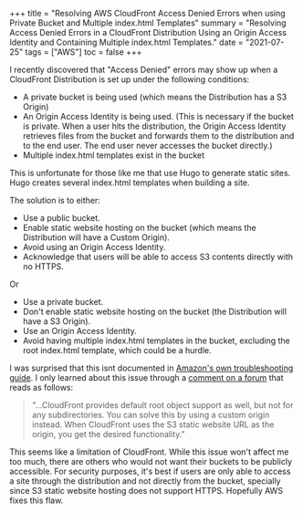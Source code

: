 +++
title = "Resolving AWS CloudFront Access Denied Errors when using Private Bucket and Multiple index.html Templates"
summary = "Resolving Access Denied Errors in a CloudFront Distribution Using an Origin Access Identity and Containing Multiple index.html Templates."
date = "2021-07-25"
tags = ["AWS"]
toc = false
+++

I recently discovered that "Access Denied" errors may show up when a CloudFront Distribution is set up under the following conditions:

- A private bucket is being used (which means the Distribution has a S3 Origin)
- An Origin Access Identity is being used. (This is necessary if the bucket is private. When a user hits the distribution, the Origin Access Identity retrieves files from the bucket and forwards them to the distribution and to the end user. The end user never accesses the bucket directly.)
- Multiple index.html templates exist in the bucket

This is unfortunate for those like me that use Hugo to generate static sites. Hugo creates several index.html templates when building a site.

The solution is to either:

- Use a public bucket.
- Enable static website hosting on the bucket (which means the Distribution will have a Custom Origin).
- Avoid using an Origin Access Identity.
- Acknowledge that users will be able to access S3 contents directly with no HTTPS.

Or

- Use a private bucket.
- Don't enable static website hosting on the bucket (the Distribution will have a S3 Origin).
- Use an Origin Access Identity.
- Avoid having multiple index.html templates in the bucket, excluding the root index.html template, which could be a hurdle.


I was surprised that this isnt documented in [Amazon's own troubleshooting guide](https://aws.amazon.com/premiumsupport/knowledge-center/s3-website-cloudfront-error-403/). I only learned about this issue through a [comment on a forum](https://forums.aws.amazon.com/thread.jspa?threadID=85849) that reads as follows:

> "...CloudFront provides default root object support as well, but not for any subdirectories. You can solve this by using a custom origin instead. When CloudFront uses the S3 static website URL as the origin, you get the desired functionality."

This seems like a limitation of CloudFront. While this issue won't affect me too much, there are others who would not want their buckets to be publicly accessible. For security purposes, it's best if users are only able to access a site through the distribution and not directly from the bucket, specially since S3 static website hosting does not support HTTPS. Hopefully AWS fixes this flaw.
